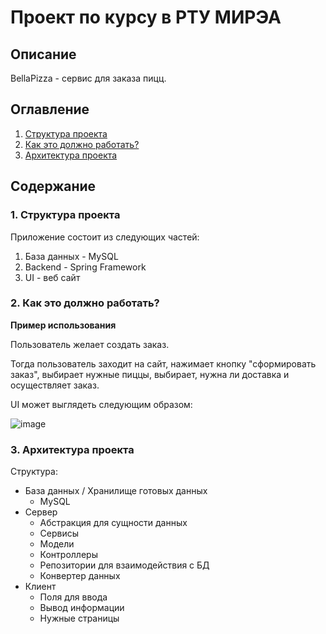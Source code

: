 # Проект по курсу в РТУ МИРЭА
## Описание
BellaPizza - сервис для заказа пицц.

## Оглавление
1. [Структура проекта](#ref1)
1. [Как это должно работать?](#ref2)
1. [Архитектура проекта](#ref3)
## Содержание

### <a name="ref1"></a> 1. Структура проекта

Приложение состоит из следующих частей:
1. База данных - MySQL
2. Backend - Spring Framework
3. UI - веб сайт

### <a name="ref2"></a> 2. Как это должно работать?


**Пример использования**

Пользователь желает создать заказ.

Тогда пользователь заходит на сайт, нажимает кнопку "сформировать заказ", выбирает нужные пиццы, выбирает, нужна ли доставка и осуществляет заказ. 

UI может выглядеть следующим образом:

![image](https://sun9-72.userapi.com/s/v1/if2/Ol3lCy1O2edWZ2vMJfAg-boEsfs4UmZ9mWXDVh8NtxCSUzKGm8yt6kRnd9Sym1TJmYt8S4rQmPprZoqrMvV7qvR7.jpg?size=2560x1303&quality=96&type=album)

### <a name="ref3"></a> 3. Архитектура проекта

Структура:
- База данных / Хранилище готовых данных
  - MySQL
- Сервер
  - Абстракция для сущности данных
  - Сервисы
  - Модели
  - Контроллеры
  - Репозитории для взаимодействия с БД
  - Конвертер данных
- Клиент
  - Поля для ввода
  - Вывод информации
  - Нужные страницы
